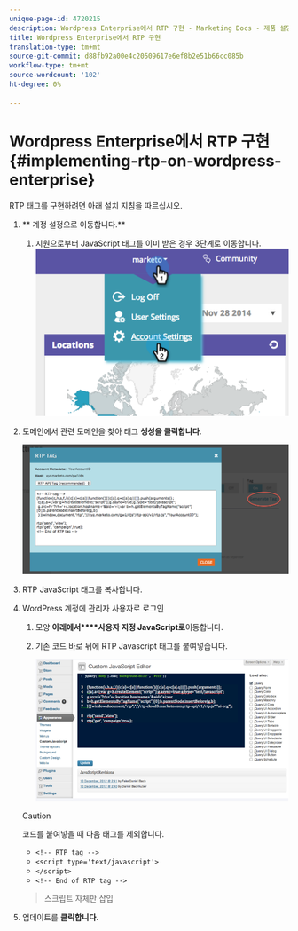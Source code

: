 ```yaml
---
unique-page-id: 4720215
description: Wordpress Enterprise에서 RTP 구현 - Marketing Docs - 제품 설명서
title: Wordpress Enterprise에서 RTP 구현
translation-type: tm+mt
source-git-commit: d88fb92a00e4c20509617e6ef8b2e51b66cc085b
workflow-type: tm+mt
source-wordcount: '102'
ht-degree: 0%

---
```



# Wordpress Enterprise에서 RTP 구현 {#implementing-rtp-on-wordpress-enterprise}

RTP 태그를 구현하려면 아래 설치 지침을 따르십시오.

1. ** 계정 설정으로 이동합니다.**

   1. 지원으로부터 JavaScript 태그를 이미 받은 경우 3단계로 이동합니다.\
      ![](assets/image2014-11-30-15-3a19-3a21-3.png)

1. 도메인에서 관련 도메인을 찾아 태그 **생성을 클릭합니다**.

   ![](assets/image2014-11-30-15-3a20-3a17-3.png)

1. RTP JavaScript 태그를 복사합니다.
1. WordPress 계정에 관리자 사용자로 로그인

   1. 모양 **아래에서****사용자 지정 JavaScript로**&#x200B;이동합니다.
   1. 기존 코드 바로 뒤에 RTP Javascript 태그를 붙여넣습니다.

      ![](assets/image2014-12-3-17-3a51-3a46.png)
   >[!CAUTION]
   >
   >코드를 붙여넣을 때 다음 태그를 제외합니다.
   >
   >* `<!-- RTP tag -->`
   >* `<script type='text/javascript'>`
   >* `</script>`
   >* `<!-- End of RTP tag -->`

   >    
   >스크립트 자체만 삽입

1. 업데이트를 **클릭합니다**.
